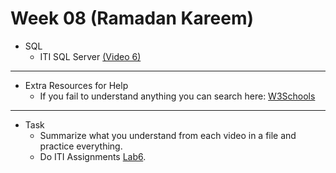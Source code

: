# Week 08 (Ramadan Kareem)
   - SQL 
      - ITI SQL Server [(Video 6)](https://youtube.com/playlist?list=PLYpJKvLDuJhgMzOXRwUJ2_ZlVt3zSh8PA&si=Hq9cy34qaT9fGehN)
---
  - Extra Resources for Help
     - If you fail to understand anything you can search here: [W3Schools](https://www.w3schools.com/sql/)
---
- Task
    - Summarize what you understand from each video in a file and practice everything.
    - Do ITI Assignments [Lab6](https://docs.google.com/document/d/1inqB0MJaxEB1sl4NepLqiSTzmeOlZjyT/edit?usp=sharing&ouid=111424792071428011857&rtpof=true&sd=true).
